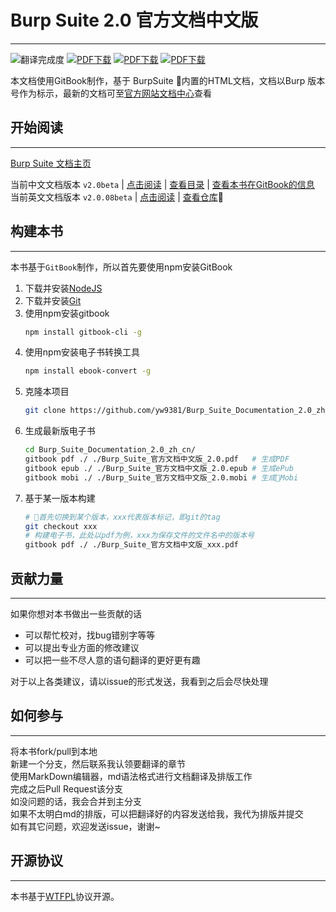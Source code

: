 # Burp Suite 2.0 官方文档中文版

-------------------------
![翻译完成度](https://img.shields.io/badge/翻译完成度-9/89-green.svg?style=plastic) [![PDF下载](https://img.shields.io/badge/downloads-PDF-blue.svg?style=plastic)](https://legacy.gitbook.com/download/pdf/book/yw9381/burp_suite_documentation_2_0_zh_cn) [![PDF下载](https://img.shields.io/badge/downloads-ePub-blue.svg?style=plastic)](https://legacy.gitbook.com/download/epub/book/yw9381/burp_suite_documentation_2_0_zh_cn) [![PDF下载](https://img.shields.io/badge/downloads-Mobi-blue.svg?style=plastic)](https://legacy.gitbook.com/download/mobi/book/yw9381/burp_suite_documentation_2_0_zh_cn)

本文档使用GitBook制作，基于 BurpSuite 内置的HTML文档，文档以Burp 版本号作为标示，最新的文档可至[官方网站文档中心](https://portswigger.net/burp/documentation)查看

## 开始阅读

-------------------------
[Burp Suite 文档主页](index.md)

当前中文文档版本 `v2.0beta` | [点击阅读](https://yw9381.gitbooks.io/burp_suite_documentation_2_0_zh_cn/content/) | [查看目录](contents.md) | [查看本书在GitBook的信息](https://legacy.gitbook.com/book/yw9381/burp_suite_documentation_2_0_zh_cn/details)  
当前英文文档版本 `v2.0.08beta` | [点击阅读](https://yw9381.github.io/Burp_Suite_Documentation_2.0_en_us/burp/documentation/index.html) | [查看仓库](https://github.com/yw9381/Burp_Suite_Documentation_2.0_en_us)



## 构建本书

-------------------------
本书基于`GitBook`制作，所以首先要使用npm安装GitBook

1. 下载并安装[NodeJS](https://nodejs.org/en/download/)
2. 下载并安装[Git](https://git-scm.com/downloads)
3. 使用npm安装gitbook
    ```bash
    npm install gitbook-cli -g
    ```
4. 使用npm安装电子书转换工具
    ```bash
    npm install ebook-convert -g
    ```
5. 克隆本项目
    ```bash
    git clone https://github.com/yw9381/Burp_Suite_Documentation_2.0_zh_cn
    ```
6. 生成最新版电子书
    ```bash
    cd Burp_Suite_Documentation_2.0_zh_cn/
    gitbook pdf ./ ./Burp_Suite_官方文档中文版_2.0.pdf   # 生成PDF
    gitbook epub ./ ./Burp_Suite_官方文档中文版_2.0.epub # 生成ePub
    gitbook mobi ./ ./Burp_Suite_官方文档中文版_2.0.mobi # 生成Mobi
    ```
7. 基于某一版本构建
    ```bash
    # 首先切换到某个版本，xxx代表版本标记，即git的tag
    git checkout xxx
    # 构建电子书，此处以pdf为例，xxx为保存文件的文件名中的版本号
    gitbook pdf ./ ./Burp_Suite_官方文档中文版_xxx.pdf
    ```

## 贡献力量

-------------------------
如果你想对本书做出一些贡献的话

- 可以帮忙校对，找bug错别字等等
- 可以提出专业方面的修改建议
- 可以把一些不尽人意的语句翻译的更好更有趣

对于以上各类建议，请以issue的形式发送，我看到之后会尽快处理

## 如何参与

-------------------------
将本书fork/pull到本地  
新建一个分支，然后联系我认领要翻译的章节  
使用MarkDown编辑器，md语法格式进行文档翻译及排版工作  
完成之后Pull Request该分支  
如没问题的话，我会合并到主分支  
如果不太明白md的排版，可以把翻译好的内容发送给我，我代为排版并提交  
如有其它问题，欢迎发送issue，谢谢~

## 开源协议

-------------------------
本书基于[WTFPL](https://en.wikipedia.org/wiki/WTFPL)协议开源。

